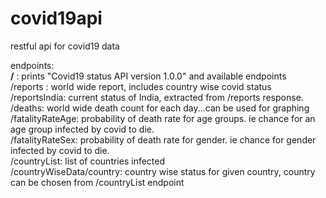 # covid19api
restful api for covid19 data<br>

endpoints:<br>
<b>/</b> : prints "Covid19 status API version 1.0.0" and available endpoints<br>
/reports : world wide report, includes country wise covid status<br>
/reportsIndia: current status of India, extracted from /reports response.<br>
/deaths: world wide death count for each day...can be used for graphing<br>
/fatalityRateAge: probability of death rate for age groups. ie chance for an age group infected by covid to die.<br>
/fatalityRateSex: probability of death rate for gender. ie chance for gender infected by covid to die.<br>
/countryList: list of countries infected<br>
/countryWiseData/country: country wise status for given country, country can be chosen from /countryList endpoint<br>


